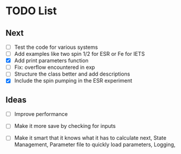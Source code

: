 # TODO List

## Next
- [ ] Test the code for various systems
- [ ] Add examples like two spin 1/2 for ESR or Fe for IETS 
- [x] Add print parameters function 
- [ ] Fix: overflow encountered in exp
- [ ] Structure the class better and add descriptions
- [x] Include the spin pumping in the ESR experiment

## Ideas
- [ ] Improve performance
- [ ] Make it more save by checking for inputs
- [ ] Make it smart that it knows what it has to calculate next, State Management, Parameter file to quickly load parameters, Logging,


